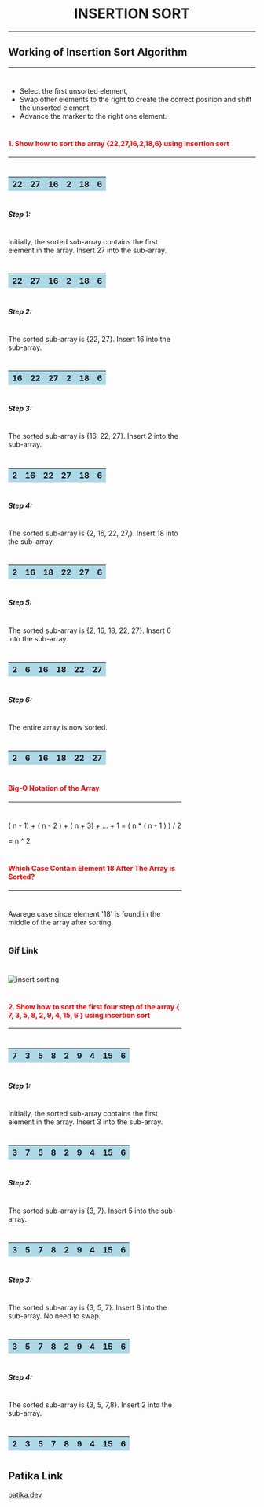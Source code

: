 # <center> INSERTION SORT <center>
------------------------------------


## Working of Insertion Sort Algorithm
-------------------------------------
#
- Select the first unsorted element,
- Swap other elements to the right to create the correct position and shift the unsorted element,
- Advance the marker to the right one element.

#
####  <span style="color: red"> 1. Show how to sort the array {22,27,16,2,18,6} using insertion sort </span>
---------------------------------------------------------------------------------------------------------------
#

<style>
    .heatMap {
        width: 70%;
        }
    .heatMap th {
        background: lightgreen;
        word-wrap: break-word;
        text-align: center;

</style>

<div class="heatMap">

 | 22 | 27 | 16 | 2 | 18 | 6 | 
 |----|----|----|---|----|---| 

#

##### Step 1: 
#

Initially, the sorted sub-array contains the first element in the array. Insert 27 into the sub-array.
#
<style>
    .heatMap {
        width: 70%;
    }
    .heatMap th {
        background: lightgreen;
        word-wrap: break-word;
    }

</style>

  
 | 22 | 27 | 16 | 2 | 18 | 6 | 
 |----|----|----|---|----|---|

#
##### Step 2: 
#
The sorted sub-array is {22, 27}. Insert 16 into the sub-array.
#
<style>
    .heatMap {
        width: 70%;
    }
    .heatMap th {
        background: lightgreen;
        word-wrap: break-word;
    }

</style>

  
 | 16 | 22 | 27 | 2 | 18 | 6 | 
 |----|----|----|---|----|---| 

#
##### Step 3: 
#
The sorted sub-array is {16, 22, 27}. Insert 2 into the sub-array.
#
<style>
    .heatMap {
        width: 70%;
    }
    .heatMap th {
        background: lightgreen;
        word-wrap: break-word;
    }

</style>

  
 | 2 | 16 | 22 | 27 | 18 | 6 | 
 |----|----|----|---|----|---| 
#
 ##### Step 4:
#
The sorted sub-array is {2, 16, 22, 27,}. Insert 18 into the sub-array.
#
<style>
    .heatMap {
        width: 70%;
    }
    .heatMap th {
        background: lightgreen;
        word-wrap: break-word;
    }

</style>

  
 | 2 | 16 | 18 | 22 | 27 | 6 | 
 |----|----|----|---|----|---|

#
##### Step 5: 
#
The sorted sub-array is {2, 16, 18, 22, 27}. Insert 6 into the sub-array.
#
<style>
    .heatMap {
        width: 70%;
    }
    .heatMap th {
        background: lightgreen;
        word-wrap: break-word;
    }

</style>

  
 | 2 | 6 | 16 | 18 | 22 | 27 | 
 |----|----|----|---|----|---| 

#
##### Step 6: 
#
The entire array is now sorted.
#
<style>
    .heatMap {
        width: 70%;
    }
    .heatMap th {
        background: lightgreen;
        word-wrap: break-word;
    }

</style>

  
 | 2 | 6 | 16 | 18 | 22 | 27 | 
 |----|----|----|---|----|---| 

#
####  <span style="color: red"> Big-O Notation of the Array </span>
---------------------------------------------------
#

( n - 1) + ( n - 2 ) + ( n + 3) + ... + 1 = ( n * ( n - 1 ) ) / 2 

= n ^ 2

#
####  <span style="color: red"> Which Case Contain Element 18 After The Array is Sorted? </span>
--------------------------------------------------------
#
Avarege case since element '18' is found in the middle of the array after sorting.

#
### Gif Link 
#

![insert sorting](https://user-images.githubusercontent.com/116035329/197865998-994edda2-1d4c-4ebf-8297-a1cb86047ecd.gif)


#
####  <span style="color: red"> 2. Show how to sort the first four step of the array { 7, 3, 5, 8, 2, 9, 4, 15, 6 } using insertion sort </span>
------------------------------------------------------
#

<style>
    .heatMap {
        width: 70%;
    }
    .heatMap th {
        background: lightgblue;
        word-wrap: break-word;
    }

</style>

  
 | 7 | 3 | 5 | 8 | 2 | 9 | 4 | 15 | 6 | 
 |---|---|---|---|---|---|---|----|---| 

#
##### Step 1: 
#

Initially, the sorted sub-array contains the first element in the array. Insert 3 into the sub-array.

#
<style>
    .heatMap {
        width: 70%;
    }
    .heatMap th {
        background: lightblue;
        word-wrap: break-word;
    }

</style>

  
 | 3 | 7 | 5 | 8 | 2 | 9 | 4 | 15 | 6 | 
 |---|---|---|---|---|---|---|----|---| 

#
##### Step 2: 
#

The sorted sub-array is {3, 7}. Insert 5 into the sub-array.

#
<style>
    .heatMap {
        width: 70%;
    }
    .heatMap th {
        background: lightblue;
        word-wrap: break-word;
    }

</style>

  
 | 3 | 5 | 7 | 8 | 2 | 9 | 4 | 15 | 6 | 
 |---|---|---|---|---|---|---|----|---|

#
##### Step 3: 
#
The sorted sub-array is {3, 5, 7}. Insert 8 into the sub-array. No need to swap.

#
<style>
    .heatMap {
        width: 70%;
    }
    .heatMap th {
        background: lightblue;
        word-wrap: break-word;
    }

</style>

  
 | 3 | 5 | 7 | 8 | 2 | 9 | 4 | 15 | 6 | 
 |---|---|---|---|---|---|---|----|---|

#
 ##### Step 4: 
#

The sorted sub-array is {3, 5, 7,8}. Insert 2 into the sub-array.
#

<style>
    .heatMap {
        width: 70%;
    }
    .heatMap th {
        background: lightblue;
    }

</style>

  
 | 2 | 3 | 5 | 7 | 8 | 9 | 4 | 15 | 6 | 
 |---|---|---|---|---|---|---|----|---|

#

 ## Patika Link

 [patika.dev](https://app.patika.dev/tmrs)
